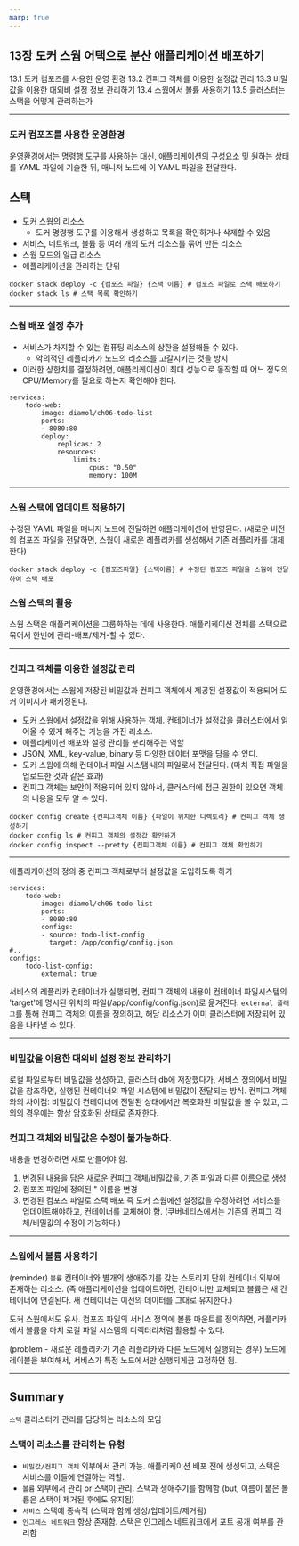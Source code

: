 ```yaml
---
marp: true
---
```


## 13장 도커 스웜 어택으로 분산 애플리케이션 배포하기
13.1 도커 컴포즈를 사용한 운영 환경
13.2 컨피그 객체를 이용한 설정값 관리
13.3 비밀값을 이용한 대외비 설정 정보 관리하기
13.4 스웜에서 볼륨 사용하기
13.5 클러스터는 스택을 어떻게 관리하는가

---

### 도커 컴포즈를 사용한 운영환경
운영환경에서는 명령행 도구를 사용하는 대신, 애플리케이션의 구성요소 및 원하는 상태를 YAML 파일에 기술한 뒤, 매니저 노드에 이 YAML 파일을 전달한다. 

## 스택
- 도커 스웜의 리소스 
  - 도커 명령행 도구를 이용해서 생성하고 목록을 확인하거나 삭제할 수 있음
- 서비스, 네트워크, 볼륨 등 여러 개의 도커 리소스를 묶어 만든 리소스
- 스웜 모드의 일급 리소스
- 애플리케이션을 관리하는 단위

```
docker stack deploy -c {컴포즈 파일} {스택 이름} # 컴포즈 파일로 스택 배포하기
docker stack ls # 스택 목록 확인하기
```

---

### 스웜 배포 설정 추가
- 서비스가 차지할 수 있는 컴퓨팅 리소스의 상한을 설정해둘 수 있다. 
  - 악의적인 레플리카가 노드의 리소스를 고갈시키는 것을 방지
- 이러한 상한치를 결정하려면, 애플리케이션이 최대 성능으로 동작할 때 어느 정도의 CPU/Memory를 필요로 하는지 확인해야 한다. 
```
services:
    todo-web:
        image: diamol/ch06-todo-list
        ports:
        - 8080:80
        deploy:
            replicas: 2
            resources:
                limits:
                    cpus: "0.50"
                    memory: 100M

```
---

### 스웜 스택에 업데이트 적용하기
수정된 YAML 파일을 매니저 노드에 전달하면 애플리케이션에 반영된다.
(새로운 버전의 컴포즈 파일을 전달하면, 스웜이 새로운 레플리카를 생성해서 기존 레플리카를 대체한다)
```
docker stack deploy -c {컴포즈파일} {스택이름} # 수정된 컴포즈 파일을 스웜에 전달하여 스택 배포
```
### 스웜 스택의 활용
스웜 스택은 애플리케이션을 그룹화하는 데에 사용한다.
애플리케이션 전체를 스택으로 묶어서 한번에 관리-배포/제거-할 수 있다.

---

### 컨피그 객체를 이용한 설정값 관리
운영환경에서는 스웜에 저장된 비밀값과 컨피그 객체에서 제공된 설정값이 적용되어 도커 이미지가 패키징된다.
- 도커 스웜에서 설정값을 위해 사용하는 객체. 컨테이너가 설정값을 클러스터에서 읽어올 수 있게 해주는 기능을 가진 리소스.
- 애플리케이션 배포와 설정 관리를 분리해주는 역할
- JSON, XML, key-value, binary 등 다양한 데이터 포맷을 담을 수 있디.
- 도커 스웜에 의해 컨테이너 파일 시스탬 내의 파일로서 전달된다. (마치 직접 파일을 업로드한 것과 같은 효과)
- 컨피그 객체는 보안이 적용되어 있지 않아서, 클러스터에 접근 권한이 있으면 객체의 내용을 모두 알 수 있다.
```
docker config create {컨피그객체 이름} {파일이 위치한 디렉토리} # 컨피그 객체 생성하기
docker config ls # 컨피그 객체의 설정값 확인하기
docker config inspect --pretty {컨피그객체 이름} # 컨피그 객체 확인하기
```

---

애플리케이션의 정의 중 컨피그 객체로부터 설정값을 도입하도록 하기
```
services:
    todo-web:
        image: diamol/ch06-todo-list
        ports:
        - 8080:80
        configs:
        - source: todo-list-config
          target: /app/config/config.json
#..
configs:
    todo-list-config:
        external: true
```
서비스의 레플리카 컨테이너가 실행되면, 컨피그 객체의 내용이 컨테이너 파일시스템의 'target'에 명시된 위치의 파일(/app/config/config.json)로 옮겨진다.
`external 플래그`를 통해 컨피그 객체의 이름을 정의하고, 해당 리소스가 이미 클러스터에 저장되어 있음을 나타낼 수 있다. 

---
### 비밀값을 이용한 대외비 설정 정보 관리하기
로컬 파일로부터 비밀값을 생성하고, 클러스터 db에 저장했다가, 서비스 정의에서 비밀값을 참조하면, 실행된 컨테이너의 파일 시스템에 비밀값이 전달되는 방식.
컨피그 객체와의 차이점: 비밀값이 컨테이너에 전달된 상태에서만 복호화된 비밀값을 볼 수 있고, 그 외의 경우에는 항상 암호화된 상태로 존재한다.

### 컨피그 객체와 비밀값은 수정이 불가능하다.
내용을 변경하려면 새로 만들어야 함.
1) 변경된 내용을 담은 새로운 컨피그 객체/비밀값을, 기존 파일과 다른 이름으로 생성
2) 컴포즈 파일에 정의된 " 이름을 변경
3) 변경된 컴포즈 파일로 스택 배포
즉 도커 스웜에선 설정값을 수정하려면 서비스를 업데이트해야하고, 컨테이너를 교체해야 함. (쿠버네티스에서는 기존의 컨피그 객체/비밀값의 수정이 가능하다.)

---

### 스웜에서 볼륨 사용하기
(reminder) `볼륨` 컨테이너와 별개의 생애주기를 갖는 스토리지 단위
컨테이너 외부에 존재하는 리소스. (즉 애플리케이션을 업데이트하면, 컨테이너만 교체되고 볼륨은 새 컨테이너에 연결된다. 새 컨테이너는 이전의 데이터를 그대로 유지한다.)

도커 스웜에서도 유사. 컴포즈 파일의 서비스 정의에 볼륨 마운트를 정의하면, 레플리카에서 볼륨을 마치 로컬 파일 시스템의 디렉터리처럼 활용할 수 있다.

(problem - 새로운 레플리카가 기존 레플리카와 다른 노드에서 실행되는 경우)
노드에 레이블을 부여해서, 서비스가 특정 노드에서만 실행되게끔 고정하면 됨.

---

## Summary
`스택` 클러스터가 관리를 담당하는 리소스의 모임

### 스택이 리소스를 관리하는 유형
- `비밀값/컨피그 객체` 외부에서 관리 가능. 애플리케이션 배포 전에 생성되고, 스택은 서비스를 이들에 연결하는 역할.
- `볼륨` 외부에서 관리 or 스택이 관리. 스택과 생애주기를 함께함 (but, 이름이 붙은 볼륨은 스택이 제거된 후에도 유지됨)
- `서비스` 스택에 종속적 (스택과 함께 생성/업데이트/제거됨)
- `인그레스 네트워크` 항상 존재함. 스택은 인그레스 네트워크에서 포트 공개 여부를 관리함
